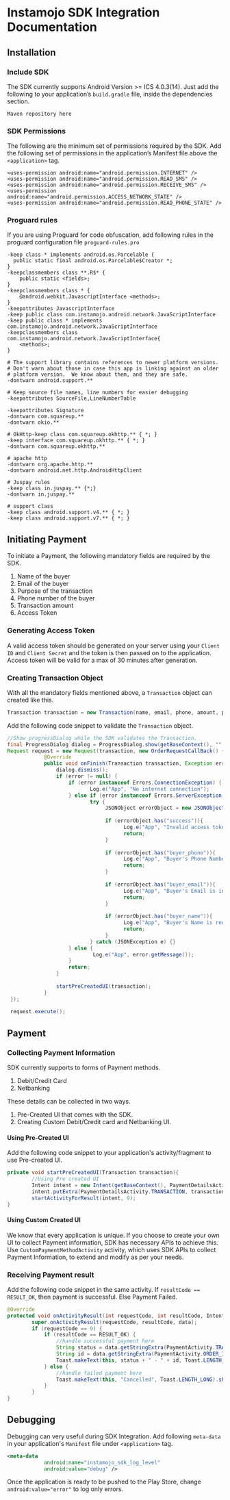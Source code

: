 # Instamojo SDK Integration Documentation

## Installation
### Include SDK
The SDK currently supports Android Version >= ICS 4.0.3(14). Just add the following to your application’s `build.gradle` file, inside the dependencies section.
```
Maven repository here
```

### SDK Permissions
The following are the minimum set of permissions required by the SDK. Add the following set of permissions in the application’s Manifest file above the `<application>` tag.
```
<uses-permission android:name="android.permission.INTERNET" />
<uses-permission android:name="android.permission.READ_SMS" />
<uses-permission android:name="android.permission.RECEIVE_SMS" />
<uses-permission android:name="android.permission.ACCESS_NETWORK_STATE" />
<uses-permission android:name="android.permission.READ_PHONE_STATE" />
```

### Proguard rules
If you are using Proguard for code obfuscation, add following rules in the proguard configuration file `proguard-rules.pro`
```
-keep class * implements android.os.Parcelable {
  public static final android.os.Parcelable$Creator *;
}
-keepclassmembers class **.R$* {
    public static <fields>;
}
-keepclassmembers class * {
    @android.webkit.JavascriptInterface <methods>;
}
-keepattributes JavascriptInterface
-keep public class com.instamojo.android.network.JavaScriptInterface
-keep public class * implements com.instamojo.android.network.JavaScriptInterface
-keepclassmembers class com.instamojo.android.network.JavaScriptInterface{
    <methods>;
}

# The support library contains references to newer platform versions.
# Don't warn about those in case this app is linking against an older
# platform version.  We know about them, and they are safe.
-dontwarn android.support.**

# Keep source file names, line numbers for easier debugging
-keepattributes SourceFile,LineNumberTable

-keepattributes Signature
-dontwarn com.squareup.**
-dontwarn okio.**

# OkHttp-keep class com.squareup.okhttp.** { *; }
-keep interface com.squareup.okhttp.** { *; }
-dontwarn com.squareup.okhttp.**

# apache http
-dontwarn org.apache.http.**
-dontwarn android.net.http.AndroidHttpClient

# Juspay rules
-keep class in.juspay.** {*;}
-dontwarn in.juspay.**

# support class
-keep class android.support.v4.** { *; }
-keep class android.support.v7.** { *; }
```

## Initiating Payment
To initiate a Payment, the following mandatory fields are required by the SDK.
1. Name of the buyer
2. Email of the buyer
3. Purpose of the transaction
4. Phone number of the buyer
5. Transaction amount
6. Access Token

### Generating Access Token
A valid access token should be generated on your server using your `Client ID` and `Client Secret` and the token is then passed on to the application.
Access token will be valid for a max of 30 minutes after generation.

### Creating Transaction Object
With all the mandatory fields mentioned above, a `Transaction` object can created like this.
``` Java
Transaction transaction = new Transaction(name, email, phone, amount, purpose, accessToken);
```

Add the following code snippet to validate the `Transaction` object.
``` Java
//Show progressDialog while the SDK validates the Transaction.
final ProgressDialog dialog = ProgressDialog.show(getBaseContext(), "", "please wait...", true, false);
Request request = new Request(transaction, new OrderRequestCallBack() {
            @Override
            public void onFinish(Transaction transaction, Exception error) {
                dialog.dismiss();
                if (error != null) {
                    if (error instanceof Errors.ConnectionException) {
                           Log.e("App", "No internet connection");
                    } else if (error instanceof Errors.ServerException) {
                           try {
                                JSONObject errorObject = new JSONObject(error.getMessage());
                
                                if (errorObject.has("success")){
                                      Log.e("App", "Invalid access token");
                                      return;
                                }
                
                                if (errorObject.has("buyer_phone")){
                                      Log.e("App", "Buyer's Phone Number is invalid");
                                      return;
                                }
                
                                if (errorObject.has("buyer_email")){
                                      Log.e("App", "Buyer's Email is invalid");
                                      return;
                                }
                
                                if (errorObject.has("buyer_name")){
                                      Log.e("App", "Buyer's Name is required");
                                      return;
                                }
                           } catch (JSONException e) {}
                    } else {
                            Log.e("App", error.getMessage());
                    }
                    return;
                }
                
                startPreCreatedUI(transaction);
            }
 });
 
 request.execute();
```

## Payment
### Collecting Payment Information
SDK currently supports to forms of Payment methods.
1. Debit/Credit Card
2. Netbanking

These details can be collected in two ways.
1. Pre-Created UI that comes with the SDK.
2. Creating Custom Debit/Credit card and Netbanking UI.

#### Using Pre-Created UI
Add the following code snippet to your application's activity/fragment to use Pre-created UI.
``` Java
private void startPreCreatedUI(Transaction transaction){
        //Using Pre created UI
        Intent intent = new Intent(getBaseContext(), PaymentDetailsActivity.class);
        intent.putExtra(PaymentDetailsActivity.TRANSACTION, transaction);
        startActivityForResult(intent, 9);
}
```

#### Using Custom Created UI
We know that every application is unique. If you choose to create your own UI to collect Payment information, SDK has necessary APIs to achieve this.
Use `CustomPaymentMethodActivity` activity, which uses SDK APIs to collect Payment Information, to extend and modify as per your needs.

### Receiving Payment result
Add the following code snippet in the same activity.
If `resultCode == RESULT_OK`, then payment is successful. Else Payment Failed. 
``` Java
@Override
protected void onActivityResult(int requestCode, int resultCode, Intent data) {
        super.onActivityResult(requestCode, resultCode, data);
        if (requestCode == 9) {
            if (resultCode == RESULT_OK) {
                //handle successful payment here
                String status = data.getStringExtra(PaymentActivity.TRANSACTION_STATUS);
                String id = data.getStringExtra(PaymentActivity.ORDER_ID);
                Toast.makeText(this, status + " - " + id, Toast.LENGTH_LONG).show();
            } else {
                //handle failed payment here
                Toast.makeText(this, "Cancelled", Toast.LENGTH_LONG).show();
            }
        }
}
```

## Debugging
Debugging can very useful during SDK Integration.
Add following `meta-data` in your application's `Manifest` file under `<application>` tag.
``` XML
<meta-data
            android:name="instamojo_sdk_log_level"
            android:value="debug" />
```

Once the application is ready to be pushed to the Play Store, change `android:value="error"` to log only errors.
